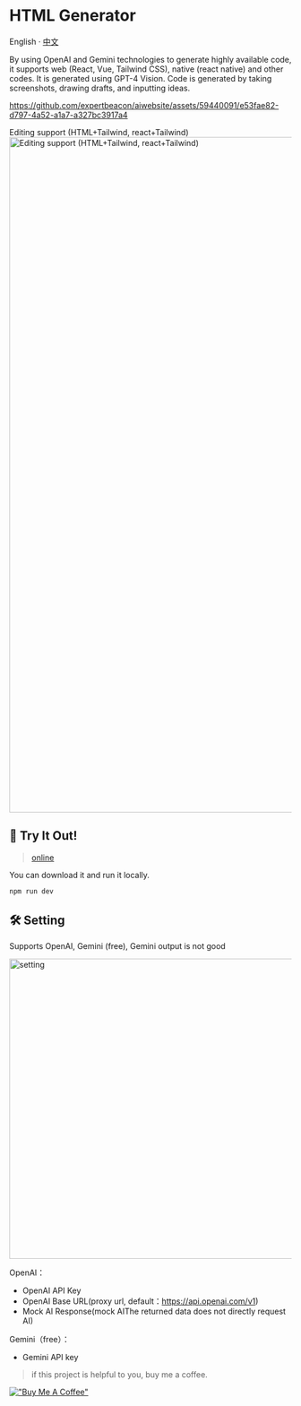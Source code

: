 # HTML Generator
English · [中文](./README-zh_CN.md)

By using OpenAI and Gemini technologies to generate highly available code, it supports web (React, Vue, Tailwind CSS), native (react native) and other codes. It is generated using GPT-4 Vision. Code is generated by taking screenshots, drawing drafts, and inputting ideas.

https://github.com/expertbeacon/aiwebsite/assets/59440091/e53fae82-d797-4a52-a1a7-a327bc3917a4

Editing support (HTML+Tailwind, react+Tailwind)
<img width="1206" alt="Editing support (HTML+Tailwind, react+Tailwind)" src="https://github.com/expertbeacon/aiwebsite/assets/59440091/9e1be3c2-5fff-40e9-bba0-ddbdad68a586">


## 🚀 Try It Out!
> [online](https://htmlgenerator.ai/)


You can download it and run it locally.
```bash
npm run dev
```
## 🛠 Setting
Supports OpenAI, Gemini (free), Gemini output is not good

<img width="536" alt="setting" src="https://github.com/sparrow-js/ant-codeAI/assets/59440091/f92b0363-a0ce-4b51-887c-bb79b347c2d7">

OpenAI：
- OpenAI API Key
- OpenAI Base URL(proxy url, default：https://api.openai.com/v1)
- Mock AI Response(mock AIThe returned data does not directly request AI)

Gemini（free）：
- Gemini API key


> if this project is helpful to you, buy me a coffee.

[!["Buy Me A Coffee"](https://www.buymeacoffee.com/assets/img/custom_images/orange_img.png)](https://www.buymeacoffee.com/privateproxies)

